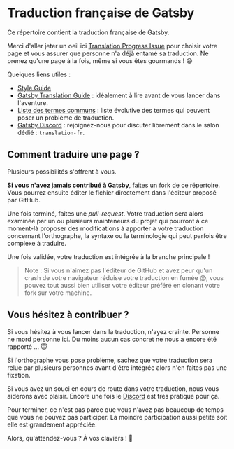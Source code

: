 
# Traduction française de Gatsby

Ce répertoire contient la traduction française de Gatsby.

Merci d'aller jeter un oeil ici  [Translation Progress Issue](https://github.com/gatsbyjs/gatsby-fr/issues/1) pour choisir votre page et vous assurer que personne n'a déjà entamé sa traduction. Ne prenez qu'une page à la fois, même si vous êtes gourmands ! 😄 

Quelques liens utiles :

* [Style Guide](/style-guide.md)
* [Gatsby Translation Guide](https://www.gatsbyjs.org/contributing/gatsby-docs-translation-guide/) : idéalement à lire avant de vous lancer dans l'aventure. 
* [Liste des termes communs](/common-terms.md) : liste évolutive des termes qui peuvent poser un problème de traduction. 
* [Gatsby Discord](https://gatsby.dev/discord) : rejoignez-nous pour discuter librement dans le salon dédié : `translation-fr`. 

## Comment traduire une page ? 

Plusieurs possibilités s'offrent à vous. 

__Si vous n'avez jamais contribué à Gatsby__, faites un fork de ce répertoire. Vous pourrez ensuite éditer le fichier directement dans l'éditeur proposé par GitHub. 

Une fois terminé, faites une _pull-request_. Votre traduction sera alors examinée par un ou plusieurs mainteneurs du projet qui pourront à ce moment-là proposer des modifications à apporter à votre traduction concernant l'orthographe, la syntaxe ou la terminologie qui peut parfois être complexe à traduire. 

Une fois validée, votre traduction est intégrée à la branche principale !

> Note : Si vous n'aimez pas l'éditeur de GitHub et avez peur qu'un crash de votre navigateur réduise votre traduction en fumée 😱, vous pouvez tout aussi bien utiliser votre éditeur préféré en clonant votre fork sur votre machine.

## Vous hésitez à contribuer ? 

Si vous hésitez à vous lancer dans la traduction, n'ayez crainte. Personne ne mord personne ici. Du moins aucun cas concret ne nous a encore été rapporté ... 😇

Si l'orthographe vous pose problème, sachez que votre traduction sera relue par plusieurs personnes avant d'être intégrée alors n'en faites pas une fixation. 

Si vous avez un souci en cours de route dans votre traduction, nous vous aiderons avec plaisir. Encore une fois le [Discord](https://gatsby.dev/discord) est très pratique pour ça.

Pour terminer, ce n'est pas parce que vous n'avez pas beaucoup de temps que vous ne pouvez pas participer. La moindre participation aussi petite soit elle est grandement appréciée. 

Alors, qu'attendez-vous ? À vos claviers ! 🥳

  
